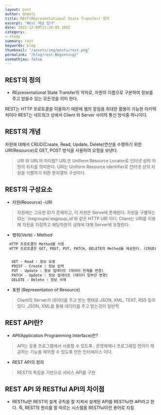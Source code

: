 ```yaml
---
layout: post
author: Ghosts
title: REST(REpresentational State Transfer) 정의
excerpt: "Rest 개념 잡기"
date: 2021-12-09T11:28:03.104Z
category:
- study
summary: rest 
keywords: blog
thumbnail: "/assets/img/posts/rest.png"
permalink: "/blog/rest-Beginning/"
usemathjax: false
---
```


## REST의 정의 
 - REpresentational State Transfer의 약자로, 
자원의 이름으로 구분하여 정보를 주고 받을수 있는 모든것을 의미 한다. 

REST는 HTTP 프로토콜을 이용하기 때문에 웹의 장점을 최대한 활용이 가능한 아키텍처이다 
REST는 네트워크 상에서 Client 와 Server 사이의 통신 방식중 하나이다. 

## REST의 개념 
자원에 대해서 CRUD(Create, Read, Update, Delete)연산을 수행하기 위한 URI(Resource)로 
GET, POST 방식을 사용하여 요청을 보낸다.
> URI 와 URL의 차이점?
  URL은 Uniform Resource Locator로 인터넷 상의 자원의 위치를 의미한다. 
  URI는 Uniform Resource Identifier로 인터넷 상의 자원을 식별하기 위한 문자열의 구성이다. 

## REST의 구성요소 
 - 자원(Resource) -URI
  > 자원에는 고유한 ID가 존재하고, 이 자원은 Serve에 존재한다.
  > 자원을 구별하는 ID는 '/exgroups/:exgroup_id'와 같은 HTTP URI 이다.
  > Client는 URI를 이용해 자원을 지정하고 해당자원의 상태에 대해 Server에 요청한다. 

 - 행위(Verb) - Method
 ```html
   HTTP 프로토콜의 Method를 사용
   HTTP 프로토콜은 GET, POST, PUT, PATCH, DELETE의 Method를 제공한다. (CRUD)
  

    GET - Read : 정보 요청
    POIST - Create : 정보 입력
    PUT - Update : 정보 업데이트 (데이터 전체를 변경)
    PATCH - Update : 정보 업데이트 (데이터 일부만 변경) 
    DELETE - Delete : 정보 삭제

```

  - 표현 (Representation of Resource)
   > Client의 Server가 데이터를 주고 받는 형태로 JSON, XML, TEXT, RSS 등이 있다.
   > JSON, XML를 통해 데이터를 주고 받는것이 일반적

## REST API란?
 - API(Application Programming Interface)란?
  > API는 응용 프로그램에서 사용할 수 있도록 , 운영체제나 프로그래밍 언어가 제공하는 기능을 제어할 수 있도록 만든 인터페이스 이다. 
 - REST API의 정의 
  > REST의 특징을 기반으로 서비스 API를 구현

## REST API 와 RESTful API의 차이점 
 - RESTful은 REST의 설계 규칙을 잘 지켜서 설계된 API를 RESTful한 API라고 한다. 
 즉, REST의 원리를 잘 따르는 시스템을 RESTful이란 용어로 지칭